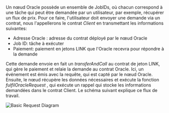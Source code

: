 Un nœud Oracle possède un ensemble de JobIDs, où chacun correspond à une tâche qui peut être demandée par un utilisateur, par exemple, récupérer un flux de prix. Pour ce faire, l'utilisateur doit envoyer une demande via un contrat, nous l'appellerons le contrat _Client_ en transmettant les informations suivantes:

 - Adresse Oracle : adresse du contrat déployé par le nœud Oracle
 - Job ID: tâche à exécuter
 - Paiement: paiement en jetons LINK que l'Oracle recevra pour répondre à la demande

Cette demande envoie en fait un _transferAndCall_ au contrat de jeton LINK, qui gère le paiement et relaie la demande au contrat Oracle. Ici, un événement est émis avec la requête, qui est capté par le nœud Oracle. Ensuite, le nœud récupère les données nécessaires et exécute la fonction _fulfilOracleRequest_ , qui exécute un rappel qui stocke les informations demandées dans le contrat Client. Le schéma suivant explique ce flux de travail.

![Basic Request Diagram](/images/builders/integrations/oracles/chainlink/chainlink-basic-request.png)

